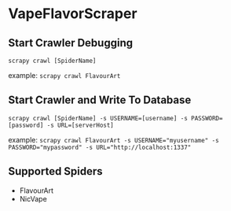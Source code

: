 # VapeFlavorScraper

## Start Crawler Debugging

`scrapy crawl [SpiderName]`

example: `scrapy crawl FlavourArt`

## Start Crawler and Write To Database

`scrapy crawl [SpiderName] -s USERNAME=[username] -s PASSWORD=[password] -s URL=[serverHost]`

example: `scrapy crawl FlavourArt -s USERNAME="myusername" -s PASSWORD="mypassword" -s URL="http://localhost:1337"`

## Supported Spiders

  * FlavourArt
  * NicVape
